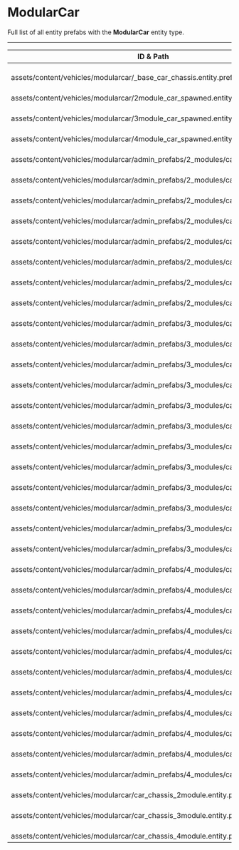 # ModularCar
Full list of all <Badge type="warning" text="38"/> entity prefabs with the **ModularCar** entity type.

---
| ID & Path |
| --- |
| <a href="#3561890772"><Badge id="3561890772" type="tip" text="#"/></a> <Badge type="tip" text="3561890772"/> <Badge type="info" text="CommentComponent"/> <Badge type="info" text="RigidbodyInfo"/> <Badge type="info" text="RealmedRemove"/> <Badge type="info" text="Gibbable"/> <Badge type="info" text="PrefabInformation"/> <Badge type="info" text="TowConfig"/> <br> assets/content/vehicles/modularcar/_base_car_chassis.entity.prefab |
| <a href="#3730875555"><Badge id="3730875555" type="tip" text="#"/></a> <Badge type="tip" text="3730875555"/> <Badge type="info" text="CommentComponent"/> <Badge type="info" text="RigidbodyInfo"/> <Badge type="info" text="RealmedRemove"/> <Badge type="info" text="Gibbable"/> <Badge type="info" text="PrefabInformation"/> <Badge type="info" text="TowConfig"/> <Badge type="info" text="MagnetLiftable"/> <Badge type="info" text="Spawnable"/> <br> assets/content/vehicles/modularcar/2module_car_spawned.entity.prefab |
| <a href="#3024716654"><Badge id="3024716654" type="tip" text="#"/></a> <Badge type="tip" text="3024716654"/> <Badge type="info" text="CommentComponent"/> <Badge type="info" text="RigidbodyInfo"/> <Badge type="info" text="RealmedRemove"/> <Badge type="info" text="Gibbable"/> <Badge type="info" text="PrefabInformation"/> <Badge type="info" text="TowConfig"/> <Badge type="info" text="MagnetLiftable"/> <Badge type="info" text="Spawnable"/> <br> assets/content/vehicles/modularcar/3module_car_spawned.entity.prefab |
| <a href="#1823731789"><Badge id="1823731789" type="tip" text="#"/></a> <Badge type="tip" text="1823731789"/> <Badge type="info" text="CommentComponent"/> <Badge type="info" text="RigidbodyInfo"/> <Badge type="info" text="RealmedRemove"/> <Badge type="info" text="Gibbable"/> <Badge type="info" text="PrefabInformation"/> <Badge type="info" text="TowConfig"/> <Badge type="info" text="MagnetLiftable"/> <Badge type="info" text="Spawnable"/> <br> assets/content/vehicles/modularcar/4module_car_spawned.entity.prefab |
| <a href="#307768548"><Badge id="307768548" type="tip" text="#"/></a> <Badge type="tip" text="307768548"/> <Badge type="info" text="CommentComponent"/> <Badge type="info" text="RigidbodyInfo"/> <Badge type="info" text="RealmedRemove"/> <Badge type="info" text="Gibbable"/> <Badge type="info" text="PrefabInformation"/> <Badge type="info" text="TowConfig"/> <Badge type="info" text="MagnetLiftable"/> <Badge type="info" text="Spawnable"/> <br> assets/content/vehicles/modularcar/admin_prefabs/2_modules/car_2mod_01.prefab |
| <a href="#3161288810"><Badge id="3161288810" type="tip" text="#"/></a> <Badge type="tip" text="3161288810"/> <Badge type="info" text="CommentComponent"/> <Badge type="info" text="RigidbodyInfo"/> <Badge type="info" text="RealmedRemove"/> <Badge type="info" text="Gibbable"/> <Badge type="info" text="PrefabInformation"/> <Badge type="info" text="TowConfig"/> <Badge type="info" text="MagnetLiftable"/> <Badge type="info" text="Spawnable"/> <br> assets/content/vehicles/modularcar/admin_prefabs/2_modules/car_2mod_02.prefab |
| <a href="#931538067"><Badge id="931538067" type="tip" text="#"/></a> <Badge type="tip" text="931538067"/> <Badge type="info" text="CommentComponent"/> <Badge type="info" text="RigidbodyInfo"/> <Badge type="info" text="RealmedRemove"/> <Badge type="info" text="Gibbable"/> <Badge type="info" text="PrefabInformation"/> <Badge type="info" text="TowConfig"/> <Badge type="info" text="MagnetLiftable"/> <Badge type="info" text="Spawnable"/> <br> assets/content/vehicles/modularcar/admin_prefabs/2_modules/car_2mod_03.prefab |
| <a href="#510623210"><Badge id="510623210" type="tip" text="#"/></a> <Badge type="tip" text="510623210"/> <Badge type="info" text="CommentComponent"/> <Badge type="info" text="RigidbodyInfo"/> <Badge type="info" text="RealmedRemove"/> <Badge type="info" text="Gibbable"/> <Badge type="info" text="PrefabInformation"/> <Badge type="info" text="TowConfig"/> <Badge type="info" text="MagnetLiftable"/> <Badge type="info" text="Spawnable"/> <br> assets/content/vehicles/modularcar/admin_prefabs/2_modules/car_2mod_04.prefab |
| <a href="#2241662330"><Badge id="2241662330" type="tip" text="#"/></a> <Badge type="tip" text="2241662330"/> <Badge type="info" text="CommentComponent"/> <Badge type="info" text="RigidbodyInfo"/> <Badge type="info" text="RealmedRemove"/> <Badge type="info" text="Gibbable"/> <Badge type="info" text="PrefabInformation"/> <Badge type="info" text="TowConfig"/> <Badge type="info" text="MagnetLiftable"/> <Badge type="info" text="Spawnable"/> <br> assets/content/vehicles/modularcar/admin_prefabs/2_modules/car_2mod_05.prefab |
| <a href="#1641085702"><Badge id="1641085702" type="tip" text="#"/></a> <Badge type="tip" text="1641085702"/> <Badge type="info" text="CommentComponent"/> <Badge type="info" text="RigidbodyInfo"/> <Badge type="info" text="RealmedRemove"/> <Badge type="info" text="Gibbable"/> <Badge type="info" text="PrefabInformation"/> <Badge type="info" text="TowConfig"/> <Badge type="info" text="MagnetLiftable"/> <Badge type="info" text="Spawnable"/> <br> assets/content/vehicles/modularcar/admin_prefabs/2_modules/car_2mod_06.prefab |
| <a href="#4289075335"><Badge id="4289075335" type="tip" text="#"/></a> <Badge type="tip" text="4289075335"/> <Badge type="info" text="CommentComponent"/> <Badge type="info" text="RigidbodyInfo"/> <Badge type="info" text="RealmedRemove"/> <Badge type="info" text="Gibbable"/> <Badge type="info" text="PrefabInformation"/> <Badge type="info" text="TowConfig"/> <Badge type="info" text="MagnetLiftable"/> <Badge type="info" text="Spawnable"/> <br> assets/content/vehicles/modularcar/admin_prefabs/2_modules/car_2mod_07.prefab |
| <a href="#1411341657"><Badge id="1411341657" type="tip" text="#"/></a> <Badge type="tip" text="1411341657"/> <Badge type="info" text="CommentComponent"/> <Badge type="info" text="RigidbodyInfo"/> <Badge type="info" text="RealmedRemove"/> <Badge type="info" text="Gibbable"/> <Badge type="info" text="PrefabInformation"/> <Badge type="info" text="TowConfig"/> <Badge type="info" text="MagnetLiftable"/> <Badge type="info" text="Spawnable"/> <br> assets/content/vehicles/modularcar/admin_prefabs/2_modules/car_2mod_08.prefab |
| <a href="#3699972021"><Badge id="3699972021" type="tip" text="#"/></a> <Badge type="tip" text="3699972021"/> <Badge type="info" text="CommentComponent"/> <Badge type="info" text="RigidbodyInfo"/> <Badge type="info" text="RealmedRemove"/> <Badge type="info" text="Gibbable"/> <Badge type="info" text="PrefabInformation"/> <Badge type="info" text="TowConfig"/> <Badge type="info" text="MagnetLiftable"/> <Badge type="info" text="Spawnable"/> <br> assets/content/vehicles/modularcar/admin_prefabs/3_modules/car_3mod_01.prefab |
| <a href="#1571051130"><Badge id="1571051130" type="tip" text="#"/></a> <Badge type="tip" text="1571051130"/> <Badge type="info" text="CommentComponent"/> <Badge type="info" text="RigidbodyInfo"/> <Badge type="info" text="RealmedRemove"/> <Badge type="info" text="Gibbable"/> <Badge type="info" text="PrefabInformation"/> <Badge type="info" text="TowConfig"/> <Badge type="info" text="MagnetLiftable"/> <Badge type="info" text="Spawnable"/> <br> assets/content/vehicles/modularcar/admin_prefabs/3_modules/car_3mod_02.prefab |
| <a href="#1320856496"><Badge id="1320856496" type="tip" text="#"/></a> <Badge type="tip" text="1320856496"/> <Badge type="info" text="CommentComponent"/> <Badge type="info" text="RigidbodyInfo"/> <Badge type="info" text="RealmedRemove"/> <Badge type="info" text="Gibbable"/> <Badge type="info" text="PrefabInformation"/> <Badge type="info" text="TowConfig"/> <Badge type="info" text="MagnetLiftable"/> <Badge type="info" text="Spawnable"/> <br> assets/content/vehicles/modularcar/admin_prefabs/3_modules/car_3mod_03.prefab |
| <a href="#1117685805"><Badge id="1117685805" type="tip" text="#"/></a> <Badge type="tip" text="1117685805"/> <Badge type="info" text="CommentComponent"/> <Badge type="info" text="RigidbodyInfo"/> <Badge type="info" text="RealmedRemove"/> <Badge type="info" text="Gibbable"/> <Badge type="info" text="PrefabInformation"/> <Badge type="info" text="TowConfig"/> <Badge type="info" text="MagnetLiftable"/> <Badge type="info" text="Spawnable"/> <br> assets/content/vehicles/modularcar/admin_prefabs/3_modules/car_3mod_04.prefab |
| <a href="#1846042413"><Badge id="1846042413" type="tip" text="#"/></a> <Badge type="tip" text="1846042413"/> <Badge type="info" text="CommentComponent"/> <Badge type="info" text="RigidbodyInfo"/> <Badge type="info" text="RealmedRemove"/> <Badge type="info" text="Gibbable"/> <Badge type="info" text="PrefabInformation"/> <Badge type="info" text="TowConfig"/> <Badge type="info" text="MagnetLiftable"/> <Badge type="info" text="Spawnable"/> <br> assets/content/vehicles/modularcar/admin_prefabs/3_modules/car_3mod_05.prefab |
| <a href="#3897511871"><Badge id="3897511871" type="tip" text="#"/></a> <Badge type="tip" text="3897511871"/> <Badge type="info" text="CommentComponent"/> <Badge type="info" text="RigidbodyInfo"/> <Badge type="info" text="RealmedRemove"/> <Badge type="info" text="Gibbable"/> <Badge type="info" text="PrefabInformation"/> <Badge type="info" text="TowConfig"/> <Badge type="info" text="MagnetLiftable"/> <Badge type="info" text="Spawnable"/> <br> assets/content/vehicles/modularcar/admin_prefabs/3_modules/car_3mod_06.prefab |
| <a href="#3709412830"><Badge id="3709412830" type="tip" text="#"/></a> <Badge type="tip" text="3709412830"/> <Badge type="info" text="CommentComponent"/> <Badge type="info" text="RigidbodyInfo"/> <Badge type="info" text="RealmedRemove"/> <Badge type="info" text="Gibbable"/> <Badge type="info" text="PrefabInformation"/> <Badge type="info" text="TowConfig"/> <Badge type="info" text="MagnetLiftable"/> <Badge type="info" text="Spawnable"/> <br> assets/content/vehicles/modularcar/admin_prefabs/3_modules/car_3mod_07.prefab |
| <a href="#2616188436"><Badge id="2616188436" type="tip" text="#"/></a> <Badge type="tip" text="2616188436"/> <Badge type="info" text="CommentComponent"/> <Badge type="info" text="RigidbodyInfo"/> <Badge type="info" text="RealmedRemove"/> <Badge type="info" text="Gibbable"/> <Badge type="info" text="PrefabInformation"/> <Badge type="info" text="TowConfig"/> <Badge type="info" text="MagnetLiftable"/> <Badge type="info" text="Spawnable"/> <br> assets/content/vehicles/modularcar/admin_prefabs/3_modules/car_3mod_08.prefab |
| <a href="#3168406467"><Badge id="3168406467" type="tip" text="#"/></a> <Badge type="tip" text="3168406467"/> <Badge type="info" text="CommentComponent"/> <Badge type="info" text="RigidbodyInfo"/> <Badge type="info" text="RealmedRemove"/> <Badge type="info" text="Gibbable"/> <Badge type="info" text="PrefabInformation"/> <Badge type="info" text="TowConfig"/> <Badge type="info" text="MagnetLiftable"/> <Badge type="info" text="Spawnable"/> <br> assets/content/vehicles/modularcar/admin_prefabs/3_modules/car_3mod_09.prefab |
| <a href="#862012791"><Badge id="862012791" type="tip" text="#"/></a> <Badge type="tip" text="862012791"/> <Badge type="info" text="CommentComponent"/> <Badge type="info" text="RigidbodyInfo"/> <Badge type="info" text="RealmedRemove"/> <Badge type="info" text="Gibbable"/> <Badge type="info" text="PrefabInformation"/> <Badge type="info" text="TowConfig"/> <Badge type="info" text="MagnetLiftable"/> <Badge type="info" text="Spawnable"/> <br> assets/content/vehicles/modularcar/admin_prefabs/3_modules/car_3mod_10.prefab |
| <a href="#4270120650"><Badge id="4270120650" type="tip" text="#"/></a> <Badge type="tip" text="4270120650"/> <Badge type="info" text="CommentComponent"/> <Badge type="info" text="RigidbodyInfo"/> <Badge type="info" text="RealmedRemove"/> <Badge type="info" text="Gibbable"/> <Badge type="info" text="PrefabInformation"/> <Badge type="info" text="TowConfig"/> <Badge type="info" text="MagnetLiftable"/> <Badge type="info" text="Spawnable"/> <br> assets/content/vehicles/modularcar/admin_prefabs/3_modules/car_3mod_11.prefab |
| <a href="#3109434342"><Badge id="3109434342" type="tip" text="#"/></a> <Badge type="tip" text="3109434342"/> <Badge type="info" text="CommentComponent"/> <Badge type="info" text="RigidbodyInfo"/> <Badge type="info" text="RealmedRemove"/> <Badge type="info" text="Gibbable"/> <Badge type="info" text="PrefabInformation"/> <Badge type="info" text="TowConfig"/> <Badge type="info" text="MagnetLiftable"/> <Badge type="info" text="Spawnable"/> <br> assets/content/vehicles/modularcar/admin_prefabs/3_modules/car_3mod_12.prefab |
| <a href="#927409511"><Badge id="927409511" type="tip" text="#"/></a> <Badge type="tip" text="927409511"/> <Badge type="info" text="CommentComponent"/> <Badge type="info" text="RigidbodyInfo"/> <Badge type="info" text="RealmedRemove"/> <Badge type="info" text="Gibbable"/> <Badge type="info" text="PrefabInformation"/> <Badge type="info" text="TowConfig"/> <Badge type="info" text="MagnetLiftable"/> <Badge type="info" text="Spawnable"/> <br> assets/content/vehicles/modularcar/admin_prefabs/4_modules/car_4mod_01.prefab |
| <a href="#935785227"><Badge id="935785227" type="tip" text="#"/></a> <Badge type="tip" text="935785227"/> <Badge type="info" text="CommentComponent"/> <Badge type="info" text="RigidbodyInfo"/> <Badge type="info" text="RealmedRemove"/> <Badge type="info" text="Gibbable"/> <Badge type="info" text="PrefabInformation"/> <Badge type="info" text="TowConfig"/> <Badge type="info" text="MagnetLiftable"/> <Badge type="info" text="Spawnable"/> <br> assets/content/vehicles/modularcar/admin_prefabs/4_modules/car_4mod_02.prefab |
| <a href="#2400310913"><Badge id="2400310913" type="tip" text="#"/></a> <Badge type="tip" text="2400310913"/> <Badge type="info" text="CommentComponent"/> <Badge type="info" text="RigidbodyInfo"/> <Badge type="info" text="RealmedRemove"/> <Badge type="info" text="Gibbable"/> <Badge type="info" text="PrefabInformation"/> <Badge type="info" text="TowConfig"/> <Badge type="info" text="MagnetLiftable"/> <Badge type="info" text="Spawnable"/> <br> assets/content/vehicles/modularcar/admin_prefabs/4_modules/car_4mod_03.prefab |
| <a href="#1286921792"><Badge id="1286921792" type="tip" text="#"/></a> <Badge type="tip" text="1286921792"/> <Badge type="info" text="CommentComponent"/> <Badge type="info" text="RigidbodyInfo"/> <Badge type="info" text="RealmedRemove"/> <Badge type="info" text="Gibbable"/> <Badge type="info" text="PrefabInformation"/> <Badge type="info" text="TowConfig"/> <Badge type="info" text="MagnetLiftable"/> <Badge type="info" text="Spawnable"/> <br> assets/content/vehicles/modularcar/admin_prefabs/4_modules/car_4mod_04.prefab |
| <a href="#2546694948"><Badge id="2546694948" type="tip" text="#"/></a> <Badge type="tip" text="2546694948"/> <Badge type="info" text="CommentComponent"/> <Badge type="info" text="RigidbodyInfo"/> <Badge type="info" text="RealmedRemove"/> <Badge type="info" text="Gibbable"/> <Badge type="info" text="PrefabInformation"/> <Badge type="info" text="TowConfig"/> <Badge type="info" text="MagnetLiftable"/> <Badge type="info" text="Spawnable"/> <br> assets/content/vehicles/modularcar/admin_prefabs/4_modules/car_4mod_05.prefab |
| <a href="#1947936183"><Badge id="1947936183" type="tip" text="#"/></a> <Badge type="tip" text="1947936183"/> <Badge type="info" text="CommentComponent"/> <Badge type="info" text="RigidbodyInfo"/> <Badge type="info" text="RealmedRemove"/> <Badge type="info" text="Gibbable"/> <Badge type="info" text="PrefabInformation"/> <Badge type="info" text="TowConfig"/> <Badge type="info" text="MagnetLiftable"/> <Badge type="info" text="Spawnable"/> <br> assets/content/vehicles/modularcar/admin_prefabs/4_modules/car_4mod_06.prefab |
| <a href="#1743097267"><Badge id="1743097267" type="tip" text="#"/></a> <Badge type="tip" text="1743097267"/> <Badge type="info" text="CommentComponent"/> <Badge type="info" text="RigidbodyInfo"/> <Badge type="info" text="RealmedRemove"/> <Badge type="info" text="Gibbable"/> <Badge type="info" text="PrefabInformation"/> <Badge type="info" text="TowConfig"/> <Badge type="info" text="MagnetLiftable"/> <Badge type="info" text="Spawnable"/> <br> assets/content/vehicles/modularcar/admin_prefabs/4_modules/car_4mod_07.prefab |
| <a href="#3886288540"><Badge id="3886288540" type="tip" text="#"/></a> <Badge type="tip" text="3886288540"/> <Badge type="info" text="CommentComponent"/> <Badge type="info" text="RigidbodyInfo"/> <Badge type="info" text="RealmedRemove"/> <Badge type="info" text="Gibbable"/> <Badge type="info" text="PrefabInformation"/> <Badge type="info" text="TowConfig"/> <Badge type="info" text="MagnetLiftable"/> <Badge type="info" text="Spawnable"/> <br> assets/content/vehicles/modularcar/admin_prefabs/4_modules/car_4mod_08.prefab |
| <a href="#2407236281"><Badge id="2407236281" type="tip" text="#"/></a> <Badge type="tip" text="2407236281"/> <Badge type="info" text="CommentComponent"/> <Badge type="info" text="RigidbodyInfo"/> <Badge type="info" text="RealmedRemove"/> <Badge type="info" text="Gibbable"/> <Badge type="info" text="PrefabInformation"/> <Badge type="info" text="TowConfig"/> <Badge type="info" text="MagnetLiftable"/> <Badge type="info" text="Spawnable"/> <br> assets/content/vehicles/modularcar/admin_prefabs/4_modules/car_4mod_09.prefab |
| <a href="#3078565373"><Badge id="3078565373" type="tip" text="#"/></a> <Badge type="tip" text="3078565373"/> <Badge type="info" text="CommentComponent"/> <Badge type="info" text="RigidbodyInfo"/> <Badge type="info" text="RealmedRemove"/> <Badge type="info" text="Gibbable"/> <Badge type="info" text="PrefabInformation"/> <Badge type="info" text="TowConfig"/> <Badge type="info" text="MagnetLiftable"/> <Badge type="info" text="Spawnable"/> <br> assets/content/vehicles/modularcar/admin_prefabs/4_modules/car_4mod_10.prefab |
| <a href="#1408697694"><Badge id="1408697694" type="tip" text="#"/></a> <Badge type="tip" text="1408697694"/> <Badge type="info" text="CommentComponent"/> <Badge type="info" text="RigidbodyInfo"/> <Badge type="info" text="RealmedRemove"/> <Badge type="info" text="Gibbable"/> <Badge type="info" text="PrefabInformation"/> <Badge type="info" text="TowConfig"/> <Badge type="info" text="MagnetLiftable"/> <Badge type="info" text="Spawnable"/> <br> assets/content/vehicles/modularcar/admin_prefabs/4_modules/car_4mod_11.prefab |
| <a href="#3386615946"><Badge id="3386615946" type="tip" text="#"/></a> <Badge type="tip" text="3386615946"/> <Badge type="info" text="CommentComponent"/> <Badge type="info" text="RigidbodyInfo"/> <Badge type="info" text="RealmedRemove"/> <Badge type="info" text="Gibbable"/> <Badge type="info" text="PrefabInformation"/> <Badge type="info" text="TowConfig"/> <Badge type="info" text="MagnetLiftable"/> <br> assets/content/vehicles/modularcar/car_chassis_2module.entity.prefab |
| <a href="#4140947108"><Badge id="4140947108" type="tip" text="#"/></a> <Badge type="tip" text="4140947108"/> <Badge type="info" text="CommentComponent"/> <Badge type="info" text="RigidbodyInfo"/> <Badge type="info" text="RealmedRemove"/> <Badge type="info" text="Gibbable"/> <Badge type="info" text="PrefabInformation"/> <Badge type="info" text="TowConfig"/> <Badge type="info" text="MagnetLiftable"/> <br> assets/content/vehicles/modularcar/car_chassis_3module.entity.prefab |
| <a href="#1682477379"><Badge id="1682477379" type="tip" text="#"/></a> <Badge type="tip" text="1682477379"/> <Badge type="info" text="CommentComponent"/> <Badge type="info" text="RigidbodyInfo"/> <Badge type="info" text="RealmedRemove"/> <Badge type="info" text="Gibbable"/> <Badge type="info" text="PrefabInformation"/> <Badge type="info" text="TowConfig"/> <Badge type="info" text="MagnetLiftable"/> <br> assets/content/vehicles/modularcar/car_chassis_4module.entity.prefab |
